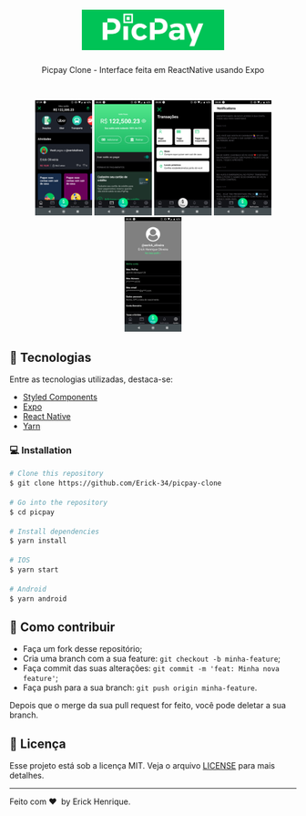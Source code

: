 <h1 align="center">
    <img alt="picpay clone" title="#picpay clone" src=".github/picpay-logo.png" width="250px" />
</h1>
<p align="center">Picpay Clone - Interface feita em ReactNative usando Expo</p>
<br>

<p align="center">
  <img alt="Home" src=".github/home-picpay.png" width="20%">
  <img alt="Wallet" src=".github/wallet-picpay.png" width="20%">
  <img alt="Pay" src=".github/payment-picpay.png" width="20%">
  <img alt="Notifications" src=".github/notifications-picpay.png" width="20%">
  <img alt="Settings" src=".github/setting-picpay.png" width="20%">
</p>

## 🚀 Tecnologias

Entre as tecnologias utilizadas, destaca-se:

- [Styled Components](https://styled-components.com/)
- [Expo](https://expo.io/)
- [React Native](https://facebook.github.io/react-native/)
- [Yarn](https://yarnpkg.com/)

### 💻 Installation

```bash
# Clone this repository
$ git clone https://github.com/Erick-34/picpay-clone

# Go into the repository
$ cd picpay

# Install dependencies
$ yarn install

# IOS
$ yarn start

# Android
$ yarn android

```

## 🤔 Como contribuir

- Faça um fork desse repositório;
- Cria uma branch com a sua feature: `git checkout -b minha-feature`;
- Faça commit das suas alterações: `git commit -m 'feat: Minha nova feature'`;
- Faça push para a sua branch: `git push origin minha-feature`.

Depois que o merge da sua pull request for feito, você pode deletar a sua branch.

## :memo: Licença

Esse projeto está sob a licença MIT. Veja o arquivo [LICENSE](LICENSE.md) para mais detalhes.

---

Feito com ♥ &nbsp;by Erick Henrique.
